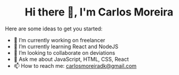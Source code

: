 <h1 align="center">Hi there 👋, I'm Carlos Moreira</h1> 



Here are some ideas to get you started:

- 🔭 I’m currently working on freelancer
- 🌱 I’m currently learning React and NodeJS
- 👯 I’m looking to collaborate on deviations
- 💬 Ask me about JavaScript, HTML, CSS, React
- 📫 How to reach me: carlosmoreiradk@gmail.com 

